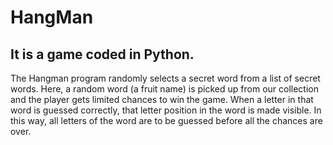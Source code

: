 # HangMan

## It is a game coded in Python.
The Hangman program randomly selects a secret word from a list of secret words.
Here, a random word (a fruit name) is picked up from our collection and the player gets limited chances to win the game.
When a letter in that word is guessed correctly, that letter position in the word is made visible. In this way, all letters of the word are to be guessed before all the chances are over.
